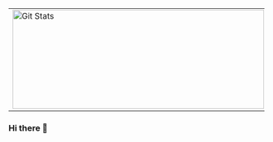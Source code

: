 
<table>
  <tr>
    <td>
      <a href="https://github.com/gponty"><img width="495" height="195" alt="Git Stats" src="https://github-readme-stats.vercel.app/api?username=gponty&show_icons=true&theme=tokyonight" /></a>
    </td>
    <td>
      <img width="317" height="195" src="https://github-readme-stats.vercel.app/api/top-langs/?username=gponty&theme=tokyonight&layout=compact&langs_count=10" alt="gponty" />
    </td>
  </tr>
</table>

### Hi there 👋

<!--
**gponty/gponty** is a ✨ _special_ ✨ repository because its `README.md` (this file) appears on your GitHub profile.

Here are some ideas to get you started:

- 🔭 I’m currently working on ...
- 🌱 I’m currently learning ...
- 👯 I’m looking to collaborate on ...
- 🤔 I’m looking for help with ...
- 💬 Ask me about ...
- 📫 How to reach me: ...
- 😄 Pronouns: ...
- ⚡ Fun fact: ...
-->
